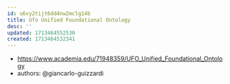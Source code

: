 ```yaml
---
id: u6vy2tijt6dd4nw2mclg14b
title: Ufo Unified Foundational Ontology
desc: ''
updated: 1713464552530
created: 1713464532341
---
```


- https://www.academia.edu/71948359/UFO_Unified_Foundational_Ontology
-  authors: @giancarlo-guizzardi